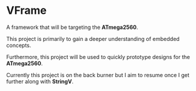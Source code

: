 # VFrame

A framework that will be targeting the **ATmega2560**.

This project is primarily to gain a deeper understanding of embedded concepts.

Furthermore, this project will be used to quickly prototype designs for the **ATmega2560**.

Currently this project is on the back burner but I aim to resume once I get further along with **StringV**.
